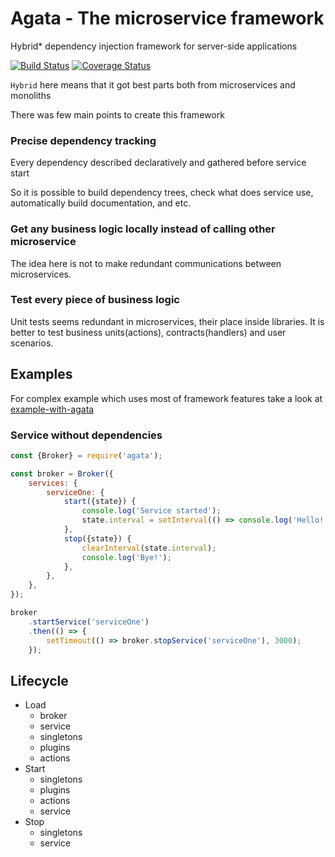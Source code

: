 # Agata - The microservice framework
Hybrid* dependency injection framework for server-side applications
 
[![Build Status](https://travis-ci.org/ioncreature/agata.svg?branch=master)](https://travis-ci.org/ioncreature/agata)
[![Coverage Status](https://coveralls.io/repos/github/ioncreature/agata/badge.svg?branch=master)](https://coveralls.io/github/ioncreature/agata?branch=master)

`Hybrid` here means that it got best parts both from microservices and monoliths

There was few main points to create this framework

### Precise dependency tracking
Every dependency described declaratively and gathered before service start

So it is possible to build dependency trees, check what does service use, 
automatically build documentation, and etc.

### Get any business logic locally instead of calling other microservice   
The idea here is not to make redundant communications between microservices.

### Test every piece of business logic
Unit tests seems redundant in microservices, their place inside libraries. 
It is better to test business units(actions), contracts(handlers) and user scenarios.


## Examples

For complex example which uses most of framework features take a look at [example-with-agata](https://github.com/ioncreature/example-with-agata) 


### Service without dependencies
```javascript
const {Broker} = require('agata');

const broker = Broker({
    services: {
        serviceOne: {
            start({state}) {
                console.log('Service started');
                state.interval = setInterval(() => console.log('Hello!'), 1000);
            },
            stop({state}) {
                clearInterval(state.interval);
                console.log('Bye!');
            },
        },
    },
});

broker
    .startService('serviceOne')
    .then(() => {
        setTimeout(() => broker.stopService('serviceOne'), 3000);    
    });
```


## Lifecycle

- Load 
  - broker
  - service
  - singletons
  - plugins
  - actions
- Start
  - singletons
  - plugins
  - actions
  - service
- Stop
  - singletons
  - service
  
